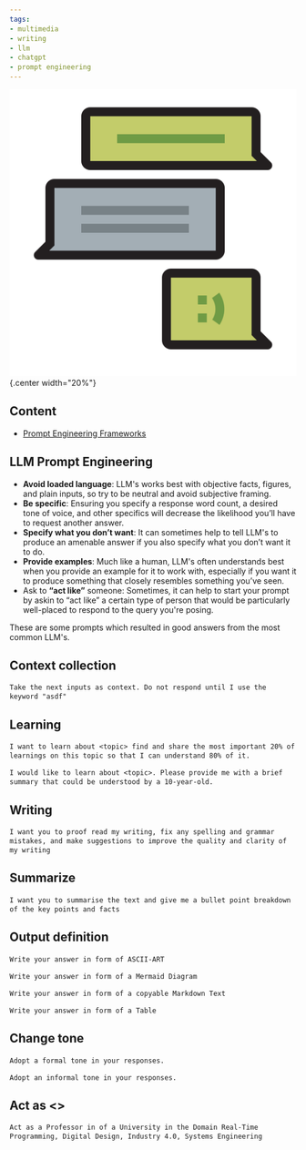 ```yaml
---
tags:
- multimedia
- writing
- llm
- chatgpt
- prompt engineering
---
```


![](img/logo.svg){.center width="20%"}

## Content
- [Prompt Engineering Frameworks](./prompt_engineering.md)

## LLM Prompt Engineering

- **Avoid loaded language**: LLM's works best with objective facts, figures, and plain inputs, so try to be neutral and avoid subjective framing.
- **Be specific**: Ensuring you specify a response word count, a desired tone of voice, and other specifics will decrease the likelihood you’ll have to request another answer.
- **Specify what you don’t want**: It can sometimes help to tell LLM's to produce an amenable answer if you also specify what you don’t want it to do.
- **Provide examples**: Much like a human, LLM's often understands best when you provide an example for it to work with, especially if you want it to produce something that closely resembles something you’ve seen.
- Ask to **“act like”** someone: Sometimes, it can help to start your prompt by askin to “act like” a certain type of person that would be particularly well-placed to respond to the query you're posing.

These are some prompts which resulted in good answers from the most common LLM's.



## Context collection
```
Take the next inputs as context. Do not respond until I use the keyword "asdf"
```

## Learning
```
I want to learn about <topic> find and share the most important 20% of learnings on this topic so that I can understand 80% of it.
```
```
I would like to learn about <topic>. Please provide me with a brief summary that could be understood by a 10-year-old.
```
## Writing
```
I want you to proof read my writing, fix any spelling and grammar mistakes, and make suggestions to improve the quality and clarity of my writing
```

## Summarize
```
I want you to summarise the text and give me a bullet point breakdown of the key points and facts
```

## Output definition
```
Write your answer in form of ASCII-ART
```

```
Write your answer in form of a Mermaid Diagram
```

```
Write your answer in form of a copyable Markdown Text
```

```
Write your answer in form of a Table
```

## Change tone
```
Adopt a formal tone in your responses.
```
```
Adopt an informal tone in your responses.
```

## Act as <>
```
Act as a Professor in of a University in the Domain Real-Time Programming, Digital Design, Industry 4.0, Systems Engineering
```
